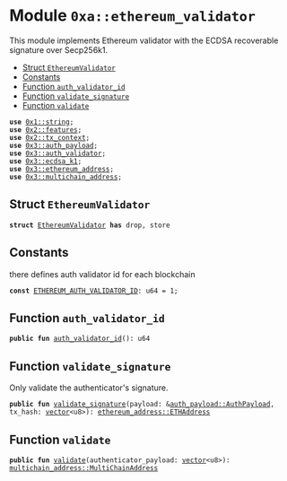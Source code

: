 
<a name="0xa_ethereum_validator"></a>

# Module `0xa::ethereum_validator`

This module implements Ethereum validator with the ECDSA recoverable signature over Secp256k1.


-  [Struct `EthereumValidator`](#0xa_ethereum_validator_EthereumValidator)
-  [Constants](#@Constants_0)
-  [Function `auth_validator_id`](#0xa_ethereum_validator_auth_validator_id)
-  [Function `validate_signature`](#0xa_ethereum_validator_validate_signature)
-  [Function `validate`](#0xa_ethereum_validator_validate)


<pre><code><b>use</b> <a href="">0x1::string</a>;
<b>use</b> <a href="">0x2::features</a>;
<b>use</b> <a href="">0x2::tx_context</a>;
<b>use</b> <a href="">0x3::auth_payload</a>;
<b>use</b> <a href="">0x3::auth_validator</a>;
<b>use</b> <a href="">0x3::ecdsa_k1</a>;
<b>use</b> <a href="">0x3::ethereum_address</a>;
<b>use</b> <a href="">0x3::multichain_address</a>;
</code></pre>



<a name="0xa_ethereum_validator_EthereumValidator"></a>

## Struct `EthereumValidator`



<pre><code><b>struct</b> <a href="ethereum_validator.md#0xa_ethereum_validator_EthereumValidator">EthereumValidator</a> <b>has</b> drop, store
</code></pre>



<a name="@Constants_0"></a>

## Constants


<a name="0xa_ethereum_validator_ETHEREUM_AUTH_VALIDATOR_ID"></a>

there defines auth validator id for each blockchain


<pre><code><b>const</b> <a href="ethereum_validator.md#0xa_ethereum_validator_ETHEREUM_AUTH_VALIDATOR_ID">ETHEREUM_AUTH_VALIDATOR_ID</a>: u64 = 1;
</code></pre>



<a name="0xa_ethereum_validator_auth_validator_id"></a>

## Function `auth_validator_id`



<pre><code><b>public</b> <b>fun</b> <a href="ethereum_validator.md#0xa_ethereum_validator_auth_validator_id">auth_validator_id</a>(): u64
</code></pre>



<a name="0xa_ethereum_validator_validate_signature"></a>

## Function `validate_signature`

Only validate the authenticator's signature.


<pre><code><b>public</b> <b>fun</b> <a href="ethereum_validator.md#0xa_ethereum_validator_validate_signature">validate_signature</a>(payload: &<a href="_AuthPayload">auth_payload::AuthPayload</a>, tx_hash: <a href="">vector</a>&lt;u8&gt;): <a href="_ETHAddress">ethereum_address::ETHAddress</a>
</code></pre>



<a name="0xa_ethereum_validator_validate"></a>

## Function `validate`



<pre><code><b>public</b> <b>fun</b> <a href="ethereum_validator.md#0xa_ethereum_validator_validate">validate</a>(authenticator_payload: <a href="">vector</a>&lt;u8&gt;): <a href="_MultiChainAddress">multichain_address::MultiChainAddress</a>
</code></pre>
